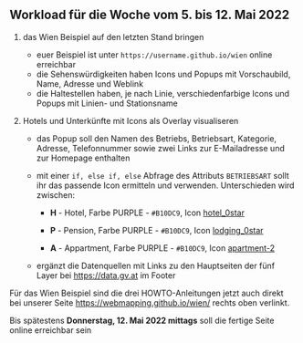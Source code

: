 ## Workload für die Woche vom 5. bis 12. Mai 2022

1. das Wien Beispiel auf den letzten Stand bringen
    * euer Beispiel ist unter `https://username.github.io/wien` online erreichbar
    * die Sehenswürdigkeiten haben Icons und Popups mit Vorschaubild, Name, Adresse und Weblink 
    * die Haltestellen haben,  je nach Linie, verschiedenfarbige Icons und Popups mit Linien- und Stationsname

2. Hotels und Unterkünfte mit Icons als Overlay visualiseren

    * das Popup soll den Namen des Betriebs, Betriebsart, Kategorie, Adresse, Telefonnummer sowie zwei Links zur E-Mailadresse und zur Homepage enthalten

    * mit einer `if, else if, else` Abfrage des Attributs `BETRIEBSART` sollt ihr das passende Icon ermitteln und verwenden. Unterschieden wird zwischen:

        * **H** - Hotel, Farbe PURPLE - `#B10DC9`, Icon [hotel_0star](https://mapicons.mapsmarker.com/markers/restaurants-bars/hotels/hotel/)

        * **P** - Pension, Farbe PURPLE - `#B10DC9`, Icon [lodging_0star](https://mapicons.mapsmarker.com/markers/restaurants-bars/hotels/lodging/)

        * **A** - Appartment, Farbe PURPLE - `#B10DC9`, Icon [apartment-2](https://mapicons.mapsmarker.com/markers/friends-family/apartment/)

    * ergänzt die Datenquellen mit Links zu den Hauptseiten der fünf Layer bei <https://data.gv.at> im Footer


Für das Wien Beispiel sind die drei HOWTO-Anleitungen jetzt auch direkt bei unserer Seite <https://webmapping.github.io/wien/> rechts oben verlinkt.

Bis spätestens **Donnerstag, 12. Mai 2022 mittags** soll die fertige Seite online erreichbar sein
